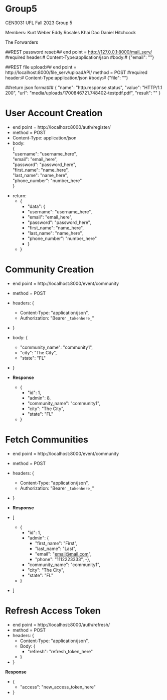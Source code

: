 # Group5

CEN3031 UFL Fall 2023
Group 5

Members:
Kurt Weber
Eddy Rosales
Khai Dao
Daniel Hitchcock

The Forwarders

##REST password reset:##
end point = http://127.0.0.1:8000/mail_serv/
#required header:#
Content-Type:application/json
#body:#
{"email": "<email>"}

##REST file upload:##
end point = http://localhost:8000/file_serv/uploadAPI/
method = POST
#required header:#
Content-Type:application/json
#body:#
{"file": "<file data>"}

##return json format##
{
"name": "http.response.status",
"value": "HTTP/1.1 200",
"url": "media/uploads/1700846721.748402-testpdf.pdf",
"result": "<message returned>"
}

# User Account Creation

- end point = http://localhost:8000/auth/register/
- method = POST
- Content-Type: application/json
- body: <br>
  { <br>
  "username": "username_here",<br>
  "email": "email_here",<br>
  "password": "password_here",<br>
  "first_name": "name_here",<br>
  "last_name": "name_here",<br>
  "phone_number": "number_here"<br>
  }<br>

* return: <br>
  - {<br>
    - "data": { <br>
    - "username": "username_here",<br>
    - "email": "email_here",<br>
    - "password": "password_here",<br>
    - "first_name": "name_here",<br>
    - "last_name": "name_here",<br>
    - "phone_number": "number_here"<br>
    - }<br>
  - }

# Community Creation

- end point = http://localhost:8000/event/community
- method = POST
- headers: {
  - Content-Type: "application/json",
  - Authorization: "Bearer `_tokenhere_`"
- }
- body: {

  - "community_name": "community1",
  - "city": "The City",
  - "state": "FL"

- }
- **Response**
  - {
    - "id": 1,
    - "admin": 8,
    - "community_name": "community1",
    - "city": "The City",
    - "state": "FL"
  - }

# Fetch Communities

- end point = http://localhost:8000/event/community
- method = POST
- headers: {
  - Content-Type: "application/json",
  - Authorization: "Bearer `_tokenhere_`"
- }

- **Response**
- [
  - {
    - "id": 1,
    - "admin": {
      - "first_name": "First",
      - "last_name": "Last",
      - "email": "email@mail.com",
      - "phone": "1112223333",
        -},
    - "community_name": "community1",
    - "city": "The City",
    - "state": "FL"
  - }
- ]

# Refresh Access Token

- end point = http://localhost:8000/auth/refresh/
- method = POST
- headers: {
  - Content-Type: "application/json",
  - Body: {
    - "refresh": "refresh_token_here"
  - }
- }

**Response**

- {
  - "access": "new_access_token_here"
- }
